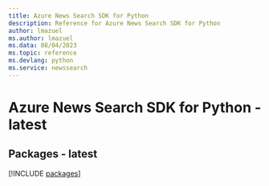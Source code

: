 ```yaml
---
title: Azure News Search SDK for Python
description: Reference for Azure News Search SDK for Python
author: lmazuel
ms.author: lmazuel
ms.data: 08/04/2023
ms.topic: reference
ms.devlang: python
ms.service: newssearch
---
```

# Azure News Search SDK for Python - latest
## Packages - latest
[!INCLUDE [packages](news-search-index.md)]